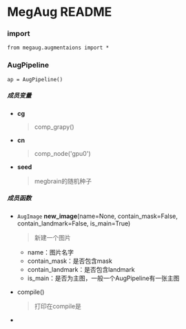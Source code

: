 # MegAug README

### import
```
from megaug.augmentaions import *
```

### AugPipeline
```
ap = AugPipeline()
```
##### 成员变量
* **cg**
    > comp_grapy()
* **cn**
    > comp_node('gpu0')
* **seed**
    > megbrain的随机种子
##### 成员函数
*   `AugImage` **new_image**(name=None, contain_mask=False, contain_landmark=False, is_main=True)
    > 新建一个图片
    
    * name：图片名字
    * contain_mask：是否包含mask
    * contain_landmark：是否包含landmark
    * is_main：是否为主图，一般一个AugPipeline有一张主图
*   compile()
    > 打印在compile是
*   
